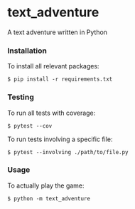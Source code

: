 # text_adventure
A text adventure written in Python

### Installation

To install all relevant packages:

`$ pip install -r requirements.txt`

### Testing

To run all tests with coverage:

`$ pytest --cov`

To run tests involving a specific file:

`$ pytest --involving ./path/to/file.py`

### Usage

To actually play the game:

`$ python -m text_adventure`